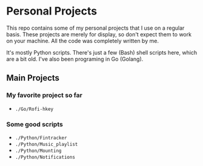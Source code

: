 Personal Projects
=================

This repo contains some of my personal projects that I use on a regular basis.
These projects are merely for display, so don't expect them to work on your machine.
All the code was completely written by me.

It's mostly Python scripts.
There's just a few (Bash) shell scripts here, which are a bit old.
I've also been programing in Go (Golang).

Main Projects
-------------

### My favorite project so far
* `./Go/Rofi-hkey`

### Some good scripts
* `./Python/Fintracker`
* `./Python/Music_playlist`
* `./Python/Mounting`
* `./Python/Notifications`
